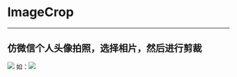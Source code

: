 # ImageCrop
----------------
仿微信个人头像拍照，选择相片，然后进行剪裁
----------------
 ![](https://github.com/jiangjiagnwei/picture/raw/master/Gifpicture/b.gif)
如：![](https://github.com/jiangjiangwei/jiangjiangwei.github.io/raw/master/ImageLibrary/scaninng.gif1)

